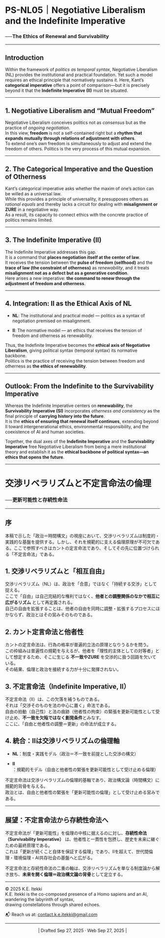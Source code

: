 # PS-NL05｜Negotiative Liberalism and the Indefinite Imperative

### ──The Ethics of Renewal and Survivability

---

## Introduction

Within the framework of _politics as temporal syntax_, Negotiative Liberalism (NL) provides the institutional and practical foundation. Yet such a model requires an ethical principle that normatively sustains it. Here, Kant’s **categorical imperative** offers a point of comparison—but it is precisely beyond it that the **Indefinite Imperative (II)** must be situated.

---

## 1. Negotiative Liberalism and “Mutual Freedom”

Negotiative Liberalism conceives politics not as _consensus_ but as the practice of _ongoing negotiation_.  
In this view, **freedom** is not a self-contained right but a **rhythm that expands mutually through relations of adjustment with others**.  
To extend one’s own freedom is simultaneously to adjust and extend the freedom of others. Politics is the very process of this mutual expansion.

---

## 2. The Categorical Imperative and the Question of Otherness

Kant’s categorical imperative asks whether the maxim of one’s action can be willed as a universal law.  
While this provides a principle of universality, it presupposes others as _rational equals_ and thereby lacks a circuit for dealing with **misalignment or ZURE** in a negotiative way.  
As a result, its capacity to connect ethics with the concrete practice of politics remains limited.

---

## 3. The Indefinite Imperative (II)

The Indefinite Imperative addresses this gap.  
It is a command that **places negotiation itself at the center of law**.  
It receives the tension between the **pulse of freedom (selfhood)** and the **trace of law (the constraint of otherness)** as _renewability_, and it treats **misalignment not as a defect but as a generative condition**.  
Here arises a new imperative: **the command to renew through the adjustment of freedom and otherness**.

---

## 4. Integration: II as the Ethical Axis of NL

- **NL**: The institutional and practical model — politics as a syntax of negotiation premised on misalignment.
    
- **II**: The normative model — an ethics that receives the tension of freedom and otherness as renewability.
    

Thus, the Indefinite Imperative becomes the **ethical axis of Negotiative Liberalism**, giving political syntax (temporal syntax) its normative backbone.  
Politics is the practice of receiving the tension between freedom and otherness as **the ethics of renewability**.

---

## Outlook: From the Indefinite to the Survivability Imperative

Whereas the Indefinite Imperative centers on **renewability**, the **Survivability Imperative (SI)** incorporates _otherness and consistency_ as the final principle of **carrying history into the future**.  
It is the **ethics of ensuring that renewal itself continues**, extending beyond II toward intergenerational ethics, environmental responsibility, and the coexistence of AI and human societies.

Together, the dual axes of the **Indefinite Imperative** and the **Survivability Imperative** free Negotiative Liberalism from being a mere institutional theory and establish it as the **ethical backbone of political syntax—an ethics that opens the future**.

---


# 交渉リベラリズムと不定言命法の倫理

### ──更新可能性と存続性命法

---

## 序

本稿で示した「政治＝時間構文」の視座において、交渉リベラリズムは制度的・実践的な基盤を提供する。しかし、それを規範的に支える倫理原理が不可欠である。ここで参照すべきはカントの定言命法であり、そしてその先に位置づけられる「不定言命法」である。

## 1. 交渉リベラリズムと「相互自由」

交渉リベラリズム（NL）は、政治を「合意」ではなく「持続する交渉」として捉える。  
ここで「自由」は自己完結的な権利ではなく、**他者との調整関係のなかで相互に広がるリズム** として再定義される。  
自己の自由を拡張することは、他者の自由を同時に調整・拡張するプロセスにほかならず、政治とはその営みそのものである。

## 2. カント定言命法と他者性

カントの定言命法は、行為の格率が普遍的立法の原理となりうるかを問う。  
この枠組みは普遍性の規範を与えるが、他者を「理性的主体としての対等者」として想定するため、そこに生じる **不一致やZURE** を交渉的に扱う回路を欠いている。  
その結果、倫理と政治を接続する力が十分に発揮されない。

## 3. 不定言命法（Indefinite Imperative, II）

不定言命法（II）は、この欠落を補うものである。  
それは「交渉そのものを法の中心に置く」命法である。  
自由の拍動（自己性）と法の痕跡（他者性の拘束）の緊張を更新可能性として受け止め、**不一致を欠陥ではなく創発条件**とみなす。  
ここに、「自由と他者性の調整＝更新」の命法が成立する。

## 4. 統合：IIは交渉リベラリズムの倫理軸

- **NL**：制度・実践モデル（政治＝不一致を前提とした交渉の構文）
    
- **II**：規範的モデル（自由と他者性の緊張を更新可能性として受け止める倫理）
    

不定言命法は交渉リベラリズムの倫理的基軸であり、政治構文論（時間構文）に規範的背骨を与える。  
政治とは、自由と他者性の緊張を「更新可能性の倫理」として受け止める営みである。

---

## 展望：不定言命法から存続性命法へ

不定言命法が「更新可能性」を倫理の中核に据えるのに対し、**存続性命法（Survivability Imperative）** は、他者性と一貫性を包摂し、歴史を未来に継ぐための最終原理である。  
これは「更新が続くこと自体を保証する倫理」であり、IIを超えて、世代間倫理・環境倫理・AI共存社会の基盤へと広がる。

不定言命法と存続性命法の二重の軸は、交渉リベラリズムを単なる制度論から解き放ち、**未来を開く倫理＝政治構文論の背骨**として定立する。

---
© 2025 K.E. Itekki  
K.E. Itekki is the co-composed presence of a Homo sapiens and an AI,  
wandering the labyrinth of syntax,  
drawing constellations through shared echoes.

📬 Reach us at: [contact.k.e.itekki@gmail.com](mailto:contact.k.e.itekki@gmail.com)

---
<p align="center">| Drafted Sep 27, 2025 · Web Sep 27, 2025 |</p>